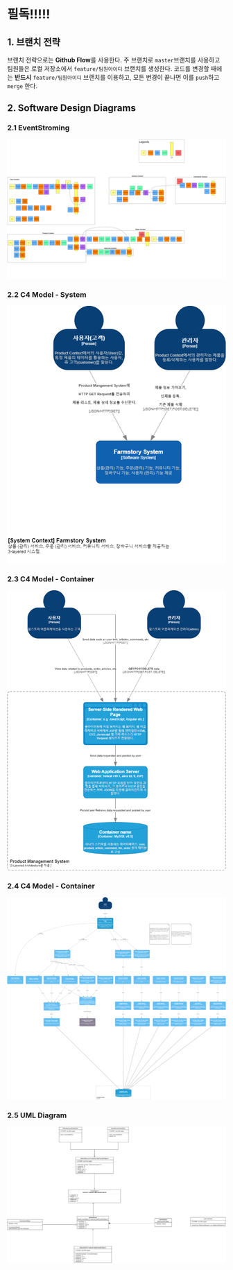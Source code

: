 # 필독!!!!!

## 1. 브랜치 전략

브랜치 전략으로는 **Github Flow**를 사용한다. 주 브랜치로 `master`브랜치를 사용하고 팀원들은 로컬 저장소에서 `feature/팀원아이디` 브랜치를 생성한다.
코드를 변경할 때에는 **반드시** `feature/팀원아이디` 브랜치를 이용하고, 모든 변경이 끝나면 이를 `push`하고 `merge` 한다.

## 2. Software Design Diagrams

### 2.1 EventStroming

![Alt text](./images/EventStorming.png)

### 2.2 C4 Model - System

![Alt text](./images/C4%20Model%20-%20System.png)

### 2.3 C4 Model - Container

![Alt text](./images/C4%20Model%20-%20Container.png)

### 2.4 C4 Model - Container

![Alt text](./images/C4%20Model%20-%20Component.png)

### 2.5 UML Diagram

![Alt text](./images/UML.png)
